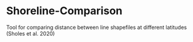 # Shoreline-Comparison
Tool for comparing distance between line shapefiles at different latitudes (Sholes et al. 2020)

